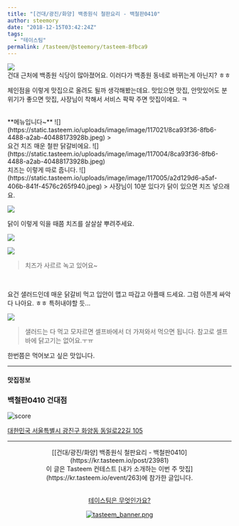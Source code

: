 ```yaml
---
title: "[건대/광진/화양] 백종원식 철판요리 - 백철판0410"
author: steemory
date: "2018-12-15T03:42:24Z"
tags:
  - "테이스팀"
permalink: /tasteem/@steemory/tasteem-8fbca9
---
```

![](https://static.tasteem.io/uploads/3843/post/23981/content_b82c3c5d-a361-40e1-b764-eb5afeaabe3c.jpeg)
<br/>
건대 근처에 백종원 식당이 많아졌어요. 이러다가 백종원 동네로 바뀌는게 아닌지? ㅎㅎ

체인점을 이렇게 맛집으로 올려도 될까 생각해봤는데요. 맛있으면 맛집, 안맛있어도 분위기가 좋으면 맛집, 사장님이 착해서 서비스 팍팍 주면 맛집이에요. ㅋ

<BR>
**메뉴입니다~**
![](https://static.tasteem.io/uploads/image/image/117021/8ca93f36-8fb6-4488-a2ab-40488173928b.jpeg)
>

<br>
요건 치즈 매운 철판 닭갈비에요.
![](https://static.tasteem.io/uploads/image/image/117004/8ca93f36-8fb6-4488-a2ab-40488173928b.jpeg)

<br>
치즈는 이렇게 따로 줍니다.
![](https://static.tasteem.io/uploads/image/image/117005/a2d129d6-a5af-406b-841f-4576c265f940.jpeg)
> 사장님이 10분 있다가 닭이 있으면 치즈 넣으래요.

<br>

![](https://static.tasteem.io/uploads/image/image/117006/a2d129d6-a5af-406b-841f-4576c265f940.jpeg)

닭이 이렇게 익을 때쯤 치즈를 살살살 뿌려주세요.


![](https://static.tasteem.io/uploads/image/image/117008/8ca93f36-8fb6-4488-a2ab-40488173928b.jpeg)



![](https://static.tasteem.io/uploads/image/image/117010/a2d129d6-a5af-406b-841f-4576c265f940.jpeg)
> 치즈가 사르르 녹고 있어요~

<br>

요건 샐러드인데 매운 닭갈비 먹고 입안이 맵고 따갑고 아플때 드세요. 그럼 아픈게 싸악 다 나아요. ㅎㅎ 특허내야할 듯...

![](https://static.tasteem.io/uploads/image/image/117012/a2d129d6-a5af-406b-841f-4576c265f940.jpeg)
>  샐러드는 다 먹고 모자르면 셀프바에서 더 가져와서 먹으면 됩니다. 참고로 셀프바에 닭고기는 없어요.ㅜㅠ

한번쯤은 먹어보고 싶은 맛입니다. 


---------------------
#### 맛집정보
### 백철판0410 건대점
![score](https://static.tasteem.io/images/steem/1Crowns.png)

[대한민국 서울특별시 광진구 화양동 동일로22길 105](https://kr.tasteem.io/post/23981#map)

-----------------------------------------
<center>[[건대/광진/화양] 백종원식 철판요리 - 백철판0410](https://kr.tasteem.io/post/23981)
<br/>이 글은 Tasteem 컨테스트
 [내가 소개하는  이번 주 맛집](https://kr.tasteem.io/event/263)에 참가한 글입니다.

<br/>[테이스팀은 무엇인가요?](https://kr.tasteem.io/about)

[![tasteem_banner.png](https://static.tasteem.io/images/tasteem_banner_v3.png)](https://kr.tasteem.io)</center>